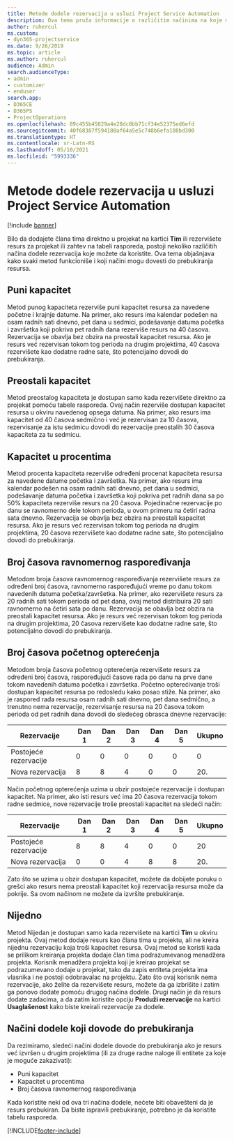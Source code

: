 ```yaml
---
title: Metode dodele rezervacija u usluzi Project Service Automation
description: Ova tema pruža informacije o različitim načinima na koje možete rezervisati dodele.
author: ruhercul
ms.custom:
- dyn365-projectservice
ms.date: 9/26/2019
ms.topic: article
ms.author: ruhercul
audience: Admin
search.audienceType:
- admin
- customizer
- enduser
search.app:
- D365CE
- D365PS
- ProjectOperations
ms.openlocfilehash: 89c455b45829a4e28dc8bb71cf34e52375ed6efd
ms.sourcegitcommit: 40f68387f594180af64a5e5c748b6efa188bd300
ms.translationtype: HT
ms.contentlocale: sr-Latn-RS
ms.lasthandoff: 05/10/2021
ms.locfileid: "5993336"
---
```

# <a name="booking-allocation-methods-in-project-service-automation"></a>Metode dodele rezervacija u usluzi Project Service Automation

[!include [banner](../includes/psa-now-project-operations.md)]

Bilo da dodajete člana tima direktno u projekat na kartici **Tim** ili rezervišete resurs za projekat ili zahtev na tabeli rasporeda, postoji nekoliko različitih načina dodele rezervacija koje možete da koristite. Ova tema objašnjava kako svaki metod funkcioniše i koji načini mogu dovesti do prebukiranja resursa.

## <a name="full-capacity"></a>Puni kapacitet 
Metod punog kapaciteta rezerviše puni kapacitet resursa za navedene početne i krajnje datume. Na primer, ako resurs ima kalendar podešen na osam radnih sati dnevno, pet dana u sedmici, podešavanje datuma početka i završetka koji pokriva pet radnih dana rezerviše resurs na 40 časova. Rezervacija se obavlja bez obzira na preostali kapacitet resursa. Ako je resurs već rezervisan tokom tog perioda na drugim projektima, 40 časova rezervišete kao dodatne radne sate, što potencijalno dovodi do prebukiranja.

## <a name="remaining-capacity"></a>Preostali kapacitet
Metod preostalog kapaciteta je dostupan samo kada rezervišete direktno za projekat pomoću tabele rasporeda. Ovaj način rezerviše dostupan kapacitet resursa u okviru navedenog opsega datuma. Na primer, ako resurs ima kapacitet od 40 časova sedmično i već je rezervisan za 10 časova, rezervisanje za istu sedmicu dovodi do rezervacije preostalih 30 časova kapaciteta za tu sedmicu.

## <a name="percentage-capacity"></a>Kapacitet u procentima
Metod procenta kapaciteta rezerviše određeni procenat kapaciteta resursa za navedene datume početka i završetka. Na primer, ako resurs ima kalendar podešen na osam radnih sati dnevno, pet dana u sedmici, podešavanje datuma početka i završetka koji pokriva pet radnih dana sa po 50% kapaciteta rezerviše resurs na 20 časova. Pojedinačne rezervacije po danu se ravnomerno dele tokom perioda, u ovom primeru na četiri radna sata dnevno. Rezervacija se obavlja bez obzira na preostali kapacitet resursa. Ako je resurs već rezervisan tokom tog perioda na drugim projektima, 20 časova rezervišete kao dodatne radne sate, što potencijalno dovodi do prebukiranja.

## <a name="evenly-distribute-hours"></a>Broj časova ravnomernog raspoređivanja
Metodom broja časova ravnomernog raspoređivanja rezervišete resurs za određeni broj časova, ravnomerno raspoređujući vreme po danu tokom navedenih datuma početka/završetka. Na primer, ako rezervišete resurs za 20 radnih sati tokom perioda od pet dana, ovaj metod distribuira 20 sati ravnomerno na četiri sata po danu. Rezervacija se obavlja bez obzira na preostali kapacitet resursa. Ako je resurs već rezervisan tokom tog perioda na drugim projektima, 20 časova rezervišete kao dodatne radne sate, što potencijalno dovodi do prebukiranja.

## <a name="front-load-hours"></a>Broj časova početnog opterećenja
Metodom broja časova početnog opterećenja rezervišete resurs za određeni broj časova, raspoređujući časove rada po danu na prve dane tokom navedenih datuma početka i završetka. Početno opterećivanje troši dostupan kapacitet resursa po redosledu kako posao stiže. Na primer, ako je raspored rada resursa osam radnih sati dnevno, pet dana sedmično, a trenutno nema rezervacije, rezervisanje resursa na 20 časova tokom perioda od pet radnih dana dovodi do sledećeg obrasca dnevne rezervacije: 

|         Rezervacije          |    Dan 1    |    Dan 2    |    Dan 3    |    Dan 4    |    Dan 5    |    Ukupno    |
|---------------------------|-------------|-------------|-------------|-------------|-------------|-------------|
|    Postojeće   rezervacije    |    0        |    0        |    0        |    0        |    0        |    0        |
|    Nova   rezervacija          |    8        |    8        |    4        |    0        |    0        |    20.       |

Način početnog opterećenja uzima u obzir postojeće rezervacije i dostupan kapacitet. Na primer, ako isti resurs već ima 20 časova rezervacija tokom radne sedmice, nove rezervacije troše preostali kapacitet na sledeći način:

|   Rezervacije          | Dan 1 | Dan 2 | Dan 3 | Dan 4 | Dan 5 | Ukupno |
|---------------------|-------|-------|-------|-------|-------|-------|
| Postojeće   rezervacije | 8     | 8     | 4     | 0     | 0     | 20    |
| Nova   rezervacija       | 0     | 0     | 4     | 8     | 8     | 20.    |

Zato što se uzima u obzir dostupan kapacitet, možete da dobijete poruku o grešci ako resurs nema preostali kapacitet koji rezervacija resursa može da pokrije. Sa ovom načinom ne možete da izvršite prebukiranje.

## <a name="none"></a>Nijedno
Metod Nijedan je dostupan samo kada rezervišete na kartici **Tim** u okviru projekta. Ovaj metod dodaje resurs kao člana tima u projektu, ali ne kreira nijednu rezervaciju koja troši kapacitet resursa. Ovaj metod se koristi kada se prilikom kreiranja projekta dodaje član tima podrazumevanog menadžera projekta. Korisnik menadžera projekta koji je kreirao projekat se podrazumevano dodaje u projekat, tako da zapis entiteta projekta ima vlasnika i ne postoji odobravalac na projektu. Zato što ovaj korisnik nema rezervacije, ako želite da rezervišete resurs, možete da ga izbrišite i zatim ga ponovo dodate pomoću drugog načina dodele. Drugi način je da resurs dodate zadacima, a da zatim koristite opciju **Produži rezervacije** na kartici **Usaglašenost** kako biste kreirali rezervacije za dodele.

## <a name="allocation-methods-that-lead-to-overbooking"></a>Načini dodele koji dovode do prebukiranja
Da rezimiramo, sledeći načini dodele dovode do prebukiranja ako je resurs već izvršen u drugim projektima (ili za druge radne naloge ili entitete za koje je moguće zakazivati):

- Puni kapacitet
- Kapacitet u procentima
- Broj časova ravnomernog raspoređivanja

Kada koristite neki od ova tri načina dodele, nećete biti obavešteni da je resurs prebukiran. Da biste ispravili prebukiranje, potrebno je da koristite tabelu rasporeda.


[!INCLUDE[footer-include](../includes/footer-banner.md)]
